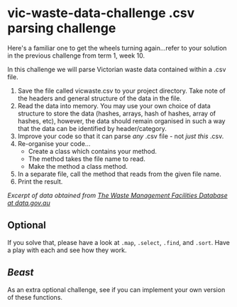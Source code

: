 # vic-waste-data-challenge .csv parsing challenge

Here's a familiar one to get the wheels turning again...refer to your solution in the previous challenge from term 1, week 10.

In this challenge we will parse Victorian waste data contained within a .csv file.

1. Save the file called vicwaste.csv to your project directory. Take note of the headers and general structure of the data in the file.
2. Read the data into memory. You may use your own choice of data structure to store the data (hashes, arrays, hash of hashes, array of hashes, etc), however, the data should remain organised in such a way that the data can be identified by header/category.
3. Improve your code so that it can parse *any* .csv file - not *just this* .csv.
4. Re-organise your code...
    * Create a class which contains your method.
    * The method takes the file name to read.
    * Make the method a class method.
5. In a separate file, call the method that reads from the given file name.
6. Print the result.

*Excerpt of data obtained from [The Waste Management Facilities Database at data.gov.au](https://data.gov.au/dataset/ds-ga-a66ac3ca-5830-594b-e044-00144fdd4fa6/details?q=population)*

## Optional

If you solve that, please have a look at `.map`, `.select`, `.find`, and `.sort`. Have a play with each and see how they work.

## *Beast*
As an extra optional challenge, see if you can implement your own version of these functions.